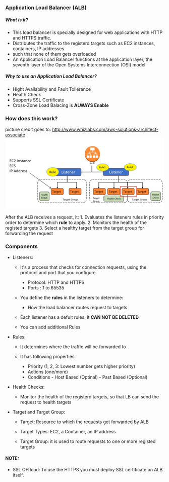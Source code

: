 ### Application Load Balancer (ALB)

##### What is it?
  - This load balancer is specially designed for web applications with HTTP and HTTPS traffic. 
  - Distributes the traffic to the registerd targets such as EC2 instances, containers, IP addresses 
  - such that none of them gets overloaded 
  - An Application Load Balancer functions at the application layer, the seventh layer of the Open Systems Interconnection (OSI) model
  
##### Why to use an Application Load Balancer?
  - Hight Availability and Fault Tollerance 
  - Health Check 
  - Supports SSL Certificate 
  - Cross-Zone Load Balacing is **ALWAYS Enable**  

### How does this work?
  picture credit goes to: http://www.whizlabs.com/aws-solutions-architect-associate
  ![ALB.PNG](/ALB.PNG)
  
  After the ALB receives a request, it:
    1. Evaluates the listeners rules in priority order to determine which **rule** to apply.
    2. Monitors the health of the registed targets
    3. Select a healthy target from the target group for forwarding the request
    
### Components

  - Listeners:
  
      - It's a process that checks for connection requests, using the protocol and port that you configure. 
        - Protocol: HTTP and HTTPS
        - Ports : 1 to 65535
        
      - You define the **rules** in the listeners to determine:
          - How the load balancer routes request to targets
       
       - Each listener has a defult rules. It **CAN NOT BE DELETED**
       
       - You can add additional Rules
          
   - Rules:
      
      - It determines where the traffic will be forwarded to
      
      - It has following properties:
          - Priority (1, 2, 3: Lowest number gets higher priority)
          - Actions (one/more)
          - Conditions
                - Host Based (Optinal)
                - Past Based (Optional)                   
   - Health Checks:
    
      - Monitor the health of the registerd targets, so that LB can send the request to health targets
 
  - Target and Target Group:
    
      - Target: Resource to which the requests get forwarded by ALB
      
      - Target Types: EC2, a Container, an IP address
      
      - Target Group: it is used to route requests to one or more registed targets 
      
     
#### NOTE:
   - SSL OFfload: To use the HTTPS you must deploy SSL certificate on ALB itself.    
    
